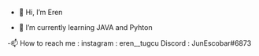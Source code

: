 - 👋 Hi, I’m Eren 

- 🌱 I’m currently learning JAVA and Pyhton

 -📫 How to reach me :   instagram :  eren__tugcu 
                      Discord : JunEscobar#6873 
<!---
JunEscobar/JunEscobar is a ✨ special ✨ repository because its `README.md` (this file) appears on your GitHub profile.
You can click the Preview link to take a look at your changes.
--->

